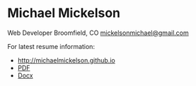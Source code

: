 # Michael Mickelson

Web Developer
Broomfield, CO
mickelsonmichael@gmail.com

For latest resume information:

- <http://michaelmickelson.github.io>
- [PDF](Michael.Mickelson.Resume.pdf)
- [Docx](Michael.Mickelson.Resume.docx)
